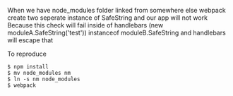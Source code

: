 
When we have node_modules folder linked from somewhere else webpack create two seperate instance of SafeString and our app will not work
Because this check will fail inside of handlebars (new moduleA.SafeString('test')) instanceof moduleB.SafeString and handlebars will escape that

To reproduce

    $ npm install
    $ mv node_modules nm
    $ ln -s nm node_modules
    $ webpack